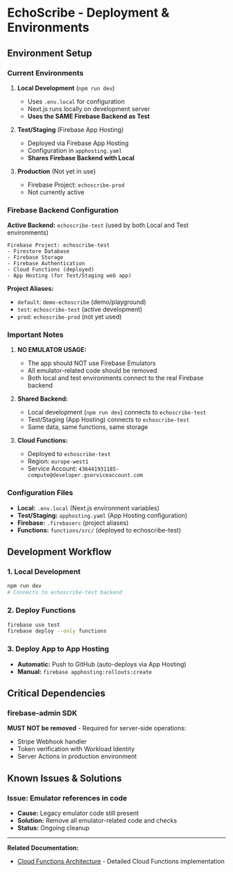 # EchoScribe - Deployment & Environments

## Environment Setup

### Current Environments

1. **Local Development** (`npm run dev`)
   - Uses `.env.local` for configuration
   - Next.js runs locally on development server
   - **Uses the SAME Firebase Backend as Test**

2. **Test/Staging** (Firebase App Hosting)
   - Deployed via Firebase App Hosting
   - Configuration in `apphosting.yaml`
   - **Shares Firebase Backend with Local**

3. **Production** (Not yet in use)
   - Firebase Project: `echoscribe-prod`
   - Not currently active

### Firebase Backend Configuration

**Active Backend:** `echoscribe-test` (used by both Local and Test environments)

```
Firebase Project: echoscribe-test
- Firestore Database
- Firebase Storage
- Firebase Authentication
- Cloud Functions (deployed)
- App Hosting (for Test/Staging web app)
```

**Project Aliases:**
- `default`: `demo-echoscribe` (demo/playground)
- `test`: `echoscribe-test` (active development)
- `prod`: `echoscribe-prod` (not yet used)

### Important Notes

1. **NO EMULATOR USAGE:**
   - The app should NOT use Firebase Emulators
   - All emulator-related code should be removed
   - Both local and test environments connect to the real Firebase backend

2. **Shared Backend:**
   - Local development (`npm run dev`) connects to `echoscribe-test`
   - Test/Staging (App Hosting) connects to `echoscribe-test`
   - Same data, same functions, same storage

3. **Cloud Functions:**
   - Deployed to `echoscribe-test`
   - Region: `europe-west1`
   - Service Account: `436441931185-compute@developer.gserviceaccount.com`

### Configuration Files

- **Local:** `.env.local` (Next.js environment variables)
- **Test/Staging:** `apphosting.yaml` (App Hosting configuration)
- **Firebase:** `.firebaserc` (project aliases)
- **Functions:** `functions/src/` (deployed to echoscribe-test)

## Development Workflow

### 1. Local Development

```bash
npm run dev
# Connects to echoscribe-test backend
```

### 2. Deploy Functions

```bash
firebase use test
firebase deploy --only functions
```

### 3. Deploy App to App Hosting

- **Automatic:** Push to GitHub (auto-deploys via App Hosting)
- **Manual:** `firebase apphosting:rollouts:create`

## Critical Dependencies

### firebase-admin SDK

**MUST NOT be removed** - Required for server-side operations:
- Stripe Webhook handler
- Token verification with Workload Identity
- Server Actions in production environment

## Known Issues & Solutions

### Issue: Emulator references in code
- **Cause:** Legacy emulator code still present
- **Solution:** Remove all emulator-related code and checks
- **Status:** Ongoing cleanup

---

**Related Documentation:**
- [Cloud Functions Architecture](./cloud-functions.md) - Detailed Cloud Functions implementation

